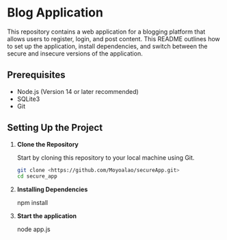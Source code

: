 # Blog Application

This repository contains a web application for a blogging platform that allows users to register, login, and post content. This README outlines how to set up the application, install dependencies, and switch between the secure and insecure versions of the application.

## Prerequisites

- Node.js (Version 14 or later recommended)
- SQLite3
- Git

## Setting Up the Project

1. **Clone the Repository**

   Start by cloning this repository to your local machine using Git.

   ```bash
   git clone <https://github.com/Moyoalao/secureApp.git>
   cd secure_app

2. **Installing Dependencies**

    npm install 

3. **Start the application**

    node app.js
